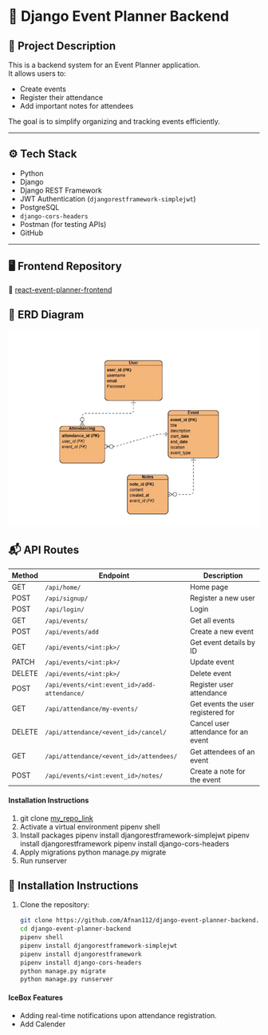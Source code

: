 # 🎯 Django Event Planner Backend

## 📝 Project Description

This is a backend system for an Event Planner application.  
It allows users to:
- Create events
- Register their attendance
- Add important notes for attendees

The goal is to simplify organizing and tracking events efficiently.

---
## ⚙️ Tech Stack

- Python
- Django
- Django REST Framework
- JWT Authentication (`djangorestframework-simplejwt`)
- PostgreSQL
- `django-cors-headers`
- Postman (for testing APIs)
- GitHub

---

## 🖥️ Frontend Repository
🔗 [react-event-planner-frontend](https://git.generalassemb.ly/afnan07/react-event-planner-frontend)

## 🧠 ERD Diagram
![ERD](./assets/ERD%20event%20planner.png)


## 📬 API Routes
| Method | Endpoint                                        | Description                            |
|--------|--------------------------------------------------|----------------------------------------|
| GET    | `/api/home/`                                     | Home page                              |
| POST   | `/api/signup/`                                   | Register a new user                    |
| POST   | `/api/login/`                                    | Login                                   |
| GET    | `/api/events/`                                   | Get all events                         |
| POST   | `/api/events/add`                                | Create a new event                     |
| GET    | `/api/events/<int:pk>/`                          | Get event details by ID                |
| PATCH  | `/api/events/<int:pk>/`                          | Update event                           |
| DELETE | `/api/events/<int:pk>/`                          | Delete event                           |
| POST   | `/api/events/<int:event_id>/add-attendance/`     | Register user attendance               |
| GET    | `/api/attendance/my-events/`                     | Get events the user registered for     |
| DELETE | `/api/attendance/<event_id>/cancel/`             | Cancel user attendance for an event    |
| GET    | `/api/attendance/<event_id>/attendees/`          | Get attendees of an event              |
| POST   | `/api/events/<int:event_id>/notes/`              | Create a note for the event            |



#### Installation Instructions
1. git clone [my_repo_link](https://git.generalassemb.ly/afnan07/django-event-planner-backend.git)
2. Activate a virtual environment
   pipenv shell
3. Install packages
    pipenv install djangorestframework-simplejwt 
    pipenv install djangorestframework
     pipenv install django-cors-headers
4. Apply migrations
   python manage.py migrate
5. Run runserver

## 🧪 Installation Instructions

1. Clone the repository:  
   ```bash
   git clone https://github.com/Afnan112/django-event-planner-backend.git
   cd django-event-planner-backend
   pipenv shell
   pipenv install djangorestframework-simplejwt
   pipenv install djangorestframework
   pipenv install django-cors-headers
   python manage.py migrate
   python manage.py runserver

#### IceBox Features
- Adding real-time notifications upon attendance registration.
- Add Calender


